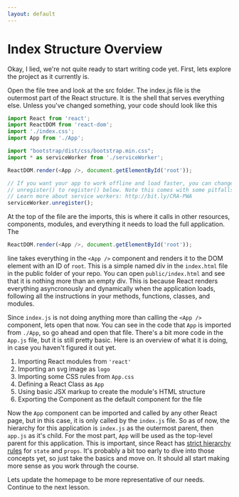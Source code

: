 ```yaml
---
layout: default
---
```


# Index Structure Overview

Okay, I lied, we're not quite ready to start writing code yet. First, lets explore the project as it currently is. 

Open the file tree and look at the src folder. The index.js file is the outermost part of the React structure. It is the shell that serves everything else. Unless you've changed something, your code should look like this

```javascript
import React from 'react';
import ReactDOM from 'react-dom';
import './index.css';
import App from './App';

import "bootstrap/dist/css/bootstrap.min.css";
import * as serviceWorker from './serviceWorker';

ReactDOM.render(<App />, document.getElementById('root'));

// If you want your app to work offline and load faster, you can change
// unregister() to register() below. Note this comes with some pitfalls.
// Learn more about service workers: http://bit.ly/CRA-PWA
serviceWorker.unregister();
```

At the top of the file are the imports, this is where it calls in other resources, components, modules, and everything it needs to load the full application. The 

```javascript
ReactDOM.render(<App />, document.getElementById('root'));
```

line takes everything in the `<App />` component and renders it to the DOM element with an ID of `root`. This is a simple named div in the `index.html` file in the public folder of your repo. You can open `public/index.html` and see that it is nothing more than an empty div. This is because React renders everything asyncronously and dynamically when the application loads, following all the instructions in your methods, functions, classes, and modules.

Since `index.js` is not doing anything more than calling the `<App />` component, lets open that now. You can see in the code that `App` is imported from `./App`, so go ahead and open that file. There's a bit more code in the `App.js` file, but it is still pretty basic. Here is an overview of what it is doing, in case you haven't figured it out yet. 

1. Importing React modules from `'react'`
2. Importing an svg image as `logo`
3. Importing some CSS rules from `App.css`
4. Defining a React Class as `App`
5. Using basic JSX markup to create the module's HTML structure
6. Exporting the Component as the default component for the file

Now the `App` component can be imported and called by any other React page, but in this case, it is only called by the `index.js` file. So as of now, the hierarchy for this application is `index.js` as the outermost parent, then `app.js` as it's child. For the most part, `App` will be used as the top-level parent for this application. This is important, since React has [strict hierarchy rules](https://reactjs.org/docs/lifting-state-up.html) for `state` and `props`. It's probably a bit too early to dive into those concepts yet, so just take the basics and move on. It should all start making more sense as you work through the course. 

Lets update the homepage to be more representative of our needs. Continue to the next lesson.